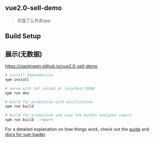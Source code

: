 ## vue2.0-sell-demo

> 仿饿了么外卖app

## Build Setup

## 展示(无数据)
 https://xiaojinwen.github.io/vue2.0-sell-demo

``` bash
# install dependencies
npm install

# serve with hot reload at localhost:8080
npm run dev

# build for production with minification
npm run build

# build for production and view the bundle analyzer report
npm run build --report
```

For a detailed explanation on how things work, check out the [guide](http://vuejs-templates.github.io/webpack/) and [docs for vue-loader](http://vuejs.github.io/vue-loader).
